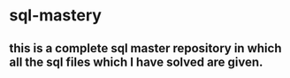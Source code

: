 # sql-mastery
## this is a complete sql master repository in which all the sql files which I have solved are given.
